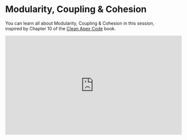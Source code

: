 # Modularity, Coupling & Cohesion

You can learn all about Modularity, Coupling & Cohesion in this session, inspired by Chapter 10 of the [Clean Apex Code](https://a.co/d/gSCaIhO) book. 

<iframe width="560" height="315" src="https://www.youtube.com/embed/Cgi2EPy5M-0" title="YouTube video player" frameborder="0" allow="accelerometer; autoplay; clipboard-write; encrypted-media; gyroscope; picture-in-picture; web-share" allowfullscreen></iframe>